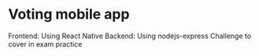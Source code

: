 # Voting mobile app 
Frontend: Using React Native
Backend: Using nodejs-express
Challenge to cover in exam practice